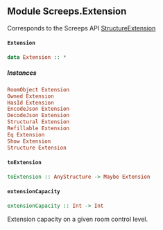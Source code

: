 ## Module Screeps.Extension

Corresponds to the Screeps API [StructureExtension](http://support.screeps.com/hc/en-us/articles/207711949-StructureExtension)

#### `Extension`

``` purescript
data Extension :: *
```

##### Instances
``` purescript
RoomObject Extension
Owned Extension
HasId Extension
EncodeJson Extension
DecodeJson Extension
Structural Extension
Refillable Extension
Eq Extension
Show Extension
Structure Extension
```

#### `toExtension`

``` purescript
toExtension :: AnyStructure -> Maybe Extension
```

#### `extensionCapacity`

``` purescript
extensionCapacity :: Int -> Int
```

Extension capacity on a given room control level.


